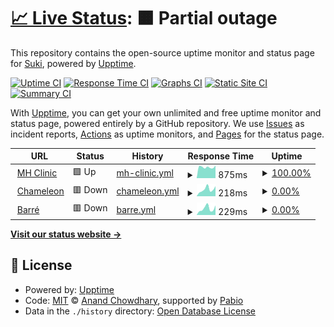 # [📈 Live Status](https://SukiCZ.github.io/UpptimeRobot): <!--live status--> **🟧 Partial outage**

This repository contains the open-source uptime monitor and status page for [Suki](suki.wtf), powered by [Upptime](https://github.com/upptime/upptime).

[![Uptime CI](https://github.com/SukiCZ/UpptimeRobot/workflows/Uptime%20CI/badge.svg)](https://github.com/SukiCZ/UpptimeRobot/actions?query=workflow%3A%22Uptime+CI%22)
[![Response Time CI](https://github.com/SukiCZ/UpptimeRobot/workflows/Response%20Time%20CI/badge.svg)](https://github.com/SukiCZ/UpptimeRobot/actions?query=workflow%3A%22Response+Time+CI%22)
[![Graphs CI](https://github.com/SukiCZ/UpptimeRobot/workflows/Graphs%20CI/badge.svg)](https://github.com/SukiCZ/UpptimeRobot/actions?query=workflow%3A%22Graphs+CI%22)
[![Static Site CI](https://github.com/SukiCZ/UpptimeRobot/workflows/Static%20Site%20CI/badge.svg)](https://github.com/SukiCZ/UpptimeRobot/actions?query=workflow%3A%22Static+Site+CI%22)
[![Summary CI](https://github.com/SukiCZ/UpptimeRobot/workflows/Summary%20CI/badge.svg)](https://github.com/SukiCZ/UpptimeRobot/actions?query=workflow%3A%22Summary+CI%22)

With [Upptime](https://upptime.js.org), you can get your own unlimited and free uptime monitor and status page, powered entirely by a GitHub repository. We use [Issues](https://github.com/SukiCZ/UpptimeRobot/issues) as incident reports, [Actions](https://github.com/SukiCZ/UpptimeRobot/actions) as uptime monitors, and [Pages](https://SukiCZ.github.io/UpptimeRobot) for the status page.

<!--start: status pages-->
<!-- This summary is generated by Upptime (https://github.com/upptime/upptime) -->
<!-- Do not edit this manually, your changes will be overwritten -->
<!-- prettier-ignore -->
| URL | Status | History | Response Time | Uptime |
| --- | ------ | ------- | ------------- | ------ |
| <img alt="" src="https://icons.duckduckgo.com/ip3/mhclinic.cz.ico" height="13"> [MH Clinic](https://mhclinic.cz) | 🟩 Up | [mh-clinic.yml](https://github.com/SukiCZ/UpptimeRobot/commits/HEAD/history/mh-clinic.yml) | <details><summary><img alt="Response time graph" src="./graphs/mh-clinic/response-time-week.png" height="20"> 875ms</summary><br><a href="https://SukiCZ.github.io/UpptimeRobot/history/mh-clinic"><img alt="Response time 899" src="https://img.shields.io/endpoint?url=https%3A%2F%2Fraw.githubusercontent.com%2FSukiCZ%2FUpptimeRobot%2FHEAD%2Fapi%2Fmh-clinic%2Fresponse-time.json"></a><br><a href="https://SukiCZ.github.io/UpptimeRobot/history/mh-clinic"><img alt="24-hour response time 996" src="https://img.shields.io/endpoint?url=https%3A%2F%2Fraw.githubusercontent.com%2FSukiCZ%2FUpptimeRobot%2FHEAD%2Fapi%2Fmh-clinic%2Fresponse-time-day.json"></a><br><a href="https://SukiCZ.github.io/UpptimeRobot/history/mh-clinic"><img alt="7-day response time 875" src="https://img.shields.io/endpoint?url=https%3A%2F%2Fraw.githubusercontent.com%2FSukiCZ%2FUpptimeRobot%2FHEAD%2Fapi%2Fmh-clinic%2Fresponse-time-week.json"></a><br><a href="https://SukiCZ.github.io/UpptimeRobot/history/mh-clinic"><img alt="30-day response time 873" src="https://img.shields.io/endpoint?url=https%3A%2F%2Fraw.githubusercontent.com%2FSukiCZ%2FUpptimeRobot%2FHEAD%2Fapi%2Fmh-clinic%2Fresponse-time-month.json"></a><br><a href="https://SukiCZ.github.io/UpptimeRobot/history/mh-clinic"><img alt="1-year response time 899" src="https://img.shields.io/endpoint?url=https%3A%2F%2Fraw.githubusercontent.com%2FSukiCZ%2FUpptimeRobot%2FHEAD%2Fapi%2Fmh-clinic%2Fresponse-time-year.json"></a></details> | <details><summary><a href="https://SukiCZ.github.io/UpptimeRobot/history/mh-clinic">100.00%</a></summary><a href="https://SukiCZ.github.io/UpptimeRobot/history/mh-clinic"><img alt="All-time uptime 100.00%" src="https://img.shields.io/endpoint?url=https%3A%2F%2Fraw.githubusercontent.com%2FSukiCZ%2FUpptimeRobot%2FHEAD%2Fapi%2Fmh-clinic%2Fuptime.json"></a><br><a href="https://SukiCZ.github.io/UpptimeRobot/history/mh-clinic"><img alt="24-hour uptime 100.00%" src="https://img.shields.io/endpoint?url=https%3A%2F%2Fraw.githubusercontent.com%2FSukiCZ%2FUpptimeRobot%2FHEAD%2Fapi%2Fmh-clinic%2Fuptime-day.json"></a><br><a href="https://SukiCZ.github.io/UpptimeRobot/history/mh-clinic"><img alt="7-day uptime 100.00%" src="https://img.shields.io/endpoint?url=https%3A%2F%2Fraw.githubusercontent.com%2FSukiCZ%2FUpptimeRobot%2FHEAD%2Fapi%2Fmh-clinic%2Fuptime-week.json"></a><br><a href="https://SukiCZ.github.io/UpptimeRobot/history/mh-clinic"><img alt="30-day uptime 100.00%" src="https://img.shields.io/endpoint?url=https%3A%2F%2Fraw.githubusercontent.com%2FSukiCZ%2FUpptimeRobot%2FHEAD%2Fapi%2Fmh-clinic%2Fuptime-month.json"></a><br><a href="https://SukiCZ.github.io/UpptimeRobot/history/mh-clinic"><img alt="1-year uptime 100.00%" src="https://img.shields.io/endpoint?url=https%3A%2F%2Fraw.githubusercontent.com%2FSukiCZ%2FUpptimeRobot%2FHEAD%2Fapi%2Fmh-clinic%2Fuptime-year.json"></a></details>
| <img alt="" src="https://icons.duckduckgo.com/ip3/chameleon.suki.wtf.ico" height="13"> [Chameleon](https://chameleon.suki.wtf) | 🟥 Down | [chameleon.yml](https://github.com/SukiCZ/UpptimeRobot/commits/HEAD/history/chameleon.yml) | <details><summary><img alt="Response time graph" src="./graphs/chameleon/response-time-week.png" height="20"> 218ms</summary><br><a href="https://SukiCZ.github.io/UpptimeRobot/history/chameleon"><img alt="Response time 704" src="https://img.shields.io/endpoint?url=https%3A%2F%2Fraw.githubusercontent.com%2FSukiCZ%2FUpptimeRobot%2FHEAD%2Fapi%2Fchameleon%2Fresponse-time.json"></a><br><a href="https://SukiCZ.github.io/UpptimeRobot/history/chameleon"><img alt="24-hour response time 318" src="https://img.shields.io/endpoint?url=https%3A%2F%2Fraw.githubusercontent.com%2FSukiCZ%2FUpptimeRobot%2FHEAD%2Fapi%2Fchameleon%2Fresponse-time-day.json"></a><br><a href="https://SukiCZ.github.io/UpptimeRobot/history/chameleon"><img alt="7-day response time 218" src="https://img.shields.io/endpoint?url=https%3A%2F%2Fraw.githubusercontent.com%2FSukiCZ%2FUpptimeRobot%2FHEAD%2Fapi%2Fchameleon%2Fresponse-time-week.json"></a><br><a href="https://SukiCZ.github.io/UpptimeRobot/history/chameleon"><img alt="30-day response time 306" src="https://img.shields.io/endpoint?url=https%3A%2F%2Fraw.githubusercontent.com%2FSukiCZ%2FUpptimeRobot%2FHEAD%2Fapi%2Fchameleon%2Fresponse-time-month.json"></a><br><a href="https://SukiCZ.github.io/UpptimeRobot/history/chameleon"><img alt="1-year response time 704" src="https://img.shields.io/endpoint?url=https%3A%2F%2Fraw.githubusercontent.com%2FSukiCZ%2FUpptimeRobot%2FHEAD%2Fapi%2Fchameleon%2Fresponse-time-year.json"></a></details> | <details><summary><a href="https://SukiCZ.github.io/UpptimeRobot/history/chameleon">0.00%</a></summary><a href="https://SukiCZ.github.io/UpptimeRobot/history/chameleon"><img alt="All-time uptime 88.97%" src="https://img.shields.io/endpoint?url=https%3A%2F%2Fraw.githubusercontent.com%2FSukiCZ%2FUpptimeRobot%2FHEAD%2Fapi%2Fchameleon%2Fuptime.json"></a><br><a href="https://SukiCZ.github.io/UpptimeRobot/history/chameleon"><img alt="24-hour uptime 0.00%" src="https://img.shields.io/endpoint?url=https%3A%2F%2Fraw.githubusercontent.com%2FSukiCZ%2FUpptimeRobot%2FHEAD%2Fapi%2Fchameleon%2Fuptime-day.json"></a><br><a href="https://SukiCZ.github.io/UpptimeRobot/history/chameleon"><img alt="7-day uptime 0.00%" src="https://img.shields.io/endpoint?url=https%3A%2F%2Fraw.githubusercontent.com%2FSukiCZ%2FUpptimeRobot%2FHEAD%2Fapi%2Fchameleon%2Fuptime-week.json"></a><br><a href="https://SukiCZ.github.io/UpptimeRobot/history/chameleon"><img alt="30-day uptime 19.85%" src="https://img.shields.io/endpoint?url=https%3A%2F%2Fraw.githubusercontent.com%2FSukiCZ%2FUpptimeRobot%2FHEAD%2Fapi%2Fchameleon%2Fuptime-month.json"></a><br><a href="https://SukiCZ.github.io/UpptimeRobot/history/chameleon"><img alt="1-year uptime 88.97%" src="https://img.shields.io/endpoint?url=https%3A%2F%2Fraw.githubusercontent.com%2FSukiCZ%2FUpptimeRobot%2FHEAD%2Fapi%2Fchameleon%2Fuptime-year.json"></a></details>
| <img alt="" src="https://icons.duckduckgo.com/ip3/barre.suki.wtf.ico" height="13"> [Barré](https://barre.suki.wtf/api/status/) | 🟥 Down | [barre.yml](https://github.com/SukiCZ/UpptimeRobot/commits/HEAD/history/barre.yml) | <details><summary><img alt="Response time graph" src="./graphs/barre/response-time-week.png" height="20"> 229ms</summary><br><a href="https://SukiCZ.github.io/UpptimeRobot/history/barre"><img alt="Response time 664" src="https://img.shields.io/endpoint?url=https%3A%2F%2Fraw.githubusercontent.com%2FSukiCZ%2FUpptimeRobot%2FHEAD%2Fapi%2Fbarre%2Fresponse-time.json"></a><br><a href="https://SukiCZ.github.io/UpptimeRobot/history/barre"><img alt="24-hour response time 338" src="https://img.shields.io/endpoint?url=https%3A%2F%2Fraw.githubusercontent.com%2FSukiCZ%2FUpptimeRobot%2FHEAD%2Fapi%2Fbarre%2Fresponse-time-day.json"></a><br><a href="https://SukiCZ.github.io/UpptimeRobot/history/barre"><img alt="7-day response time 229" src="https://img.shields.io/endpoint?url=https%3A%2F%2Fraw.githubusercontent.com%2FSukiCZ%2FUpptimeRobot%2FHEAD%2Fapi%2Fbarre%2Fresponse-time-week.json"></a><br><a href="https://SukiCZ.github.io/UpptimeRobot/history/barre"><img alt="30-day response time 455" src="https://img.shields.io/endpoint?url=https%3A%2F%2Fraw.githubusercontent.com%2FSukiCZ%2FUpptimeRobot%2FHEAD%2Fapi%2Fbarre%2Fresponse-time-month.json"></a><br><a href="https://SukiCZ.github.io/UpptimeRobot/history/barre"><img alt="1-year response time 664" src="https://img.shields.io/endpoint?url=https%3A%2F%2Fraw.githubusercontent.com%2FSukiCZ%2FUpptimeRobot%2FHEAD%2Fapi%2Fbarre%2Fresponse-time-year.json"></a></details> | <details><summary><a href="https://SukiCZ.github.io/UpptimeRobot/history/barre">0.00%</a></summary><a href="https://SukiCZ.github.io/UpptimeRobot/history/barre"><img alt="All-time uptime 88.97%" src="https://img.shields.io/endpoint?url=https%3A%2F%2Fraw.githubusercontent.com%2FSukiCZ%2FUpptimeRobot%2FHEAD%2Fapi%2Fbarre%2Fuptime.json"></a><br><a href="https://SukiCZ.github.io/UpptimeRobot/history/barre"><img alt="24-hour uptime 0.00%" src="https://img.shields.io/endpoint?url=https%3A%2F%2Fraw.githubusercontent.com%2FSukiCZ%2FUpptimeRobot%2FHEAD%2Fapi%2Fbarre%2Fuptime-day.json"></a><br><a href="https://SukiCZ.github.io/UpptimeRobot/history/barre"><img alt="7-day uptime 0.00%" src="https://img.shields.io/endpoint?url=https%3A%2F%2Fraw.githubusercontent.com%2FSukiCZ%2FUpptimeRobot%2FHEAD%2Fapi%2Fbarre%2Fuptime-week.json"></a><br><a href="https://SukiCZ.github.io/UpptimeRobot/history/barre"><img alt="30-day uptime 19.85%" src="https://img.shields.io/endpoint?url=https%3A%2F%2Fraw.githubusercontent.com%2FSukiCZ%2FUpptimeRobot%2FHEAD%2Fapi%2Fbarre%2Fuptime-month.json"></a><br><a href="https://SukiCZ.github.io/UpptimeRobot/history/barre"><img alt="1-year uptime 88.97%" src="https://img.shields.io/endpoint?url=https%3A%2F%2Fraw.githubusercontent.com%2FSukiCZ%2FUpptimeRobot%2FHEAD%2Fapi%2Fbarre%2Fuptime-year.json"></a></details>

<!--end: status pages-->

[**Visit our status website →**](https://SukiCZ.github.io/UpptimeRobot)

## 📄 License

- Powered by: [Upptime](https://github.com/upptime/upptime)
- Code: [MIT](./LICENSE) © [Anand Chowdhary](https://anandchowdhary.com), supported by [Pabio](https://pabio.com)
- Data in the `./history` directory: [Open Database License](https://opendatacommons.org/licenses/odbl/1-0/)
